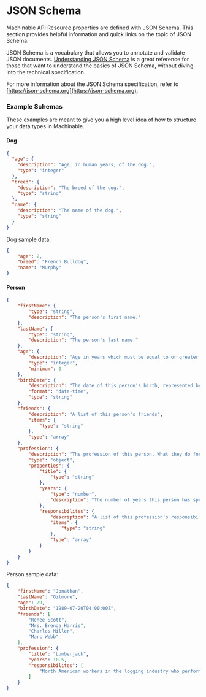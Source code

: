 # JSON Schema

Machinable API Resource properties are defined with JSON Schema. This section provides helpful information and quick links on the topic of JSON Schema.

JSON Schema is a vocabulary that allows you to annotate and validate JSON documents. [Understanding JSON Schema](https://json-schema.org/understanding-json-schema/) is a great reference for those that want to understand the basics of JSON Schema, without diving into the technical specification.

For more information about the JSON Schema specification, refer to [https://json-schema.org](https://json-schema.org).

### Example Schemas

These examples are meant to give you a high level idea of how to structure your data types in Machinable.

#### Dog

```json
{
  "age": {
    "description": "Age, in human years, of the dog.",
    "type": "integer"
  },
  "breed": {
    "description": "The breed of the dog.",
    "type": "string"
  },
  "name": {
    "description": "The name of the dog.",
    "type": "string"
  }
}
```

Dog sample data:

```json
{
    "age": 2,
    "breed": "French Bulldog",
    "name": "Murphy"
}
```

#### Person

```json
{
    "firstName": {
        "type": "string",
        "description": "The person's first name."
    },
    "lastName": {
        "type": "string",
        "description": "The person's last name."
    },
    "age": {
        "description": "Age in years which must be equal to or greater than zero.",
        "type": "integer",
        "minimum": 0
    },
    "birthDate": {
        "description": "The date of this person's birth, represented by a RFC3339 formated date-time string",
        "format": "date-time",
        "type": "string"
    },
    "friends": {
        "description": "A list of this person's friends",
        "items": {
            "type": "string"
        },
        "type": "array"
    },
    "profession": {
        "description": "The profession of this person. What they do for a career or their lifestyle.",
        "type": "object",
        "properties": {
            "title": {
                "type": "string"
            },
            "years": {
                "type": "number",
                "description": "The number of years this person has spent with this profession"
            },
            "responsibilites": {
                "description": "A list of this profession's responsibilities",
                "items": {
                    "type": "string"
                },
                "type": "array"
            }
        }
    }
}
```

Person sample data:

```json
{
    "firstName": "Jonathan",
    "lastName": "Gilmore",
    "age": 29,
    "birthDate": "1989-07-20T04:00:00Z",
    "friends": [
        "Renee Scott",
        "Mrs. Brenda Harris",
        "Charles Miller",
        "Marc Webb"
    ],
    "profession": {
        "title": "Lumberjack",
        "years": 10.5,
        "responsibilites": [
            "North American workers in the logging industry who perform the initial harvesting and transport of trees for ultimate processing into forest products."
        ]
    }
}
```